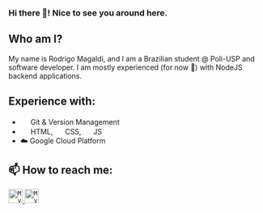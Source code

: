 ### Hi there 👋! Nice to see you around here.

## Who am I?
My name is Rodrigo Magaldi, and I am a Brazilian student @ Poli-USP and software developer.
I am mostly experienced (for now 😬) with NodeJS backend applications.

## Experience with:
- <img width="16" src="https://www.flaticon.com/svg/static/icons/svg/270/270798.svg"/>  Git & Version Management
- <img width="16" src="https://www.flaticon.com/svg/static/icons/svg/1051/1051277.svg"/> HTML, <img width="16" src="https://www.flaticon.com/svg/static/icons/svg/732/732190.svg"/> CSS, <img width="16" src="https://www.flaticon.com/svg/static/icons/svg/541/541509.svg"/> JS
- ☁️ Google Cloud Platform



## 📫 How to reach me:
<a href="https://www.linkedin.com/in/rodrigo-miksian-magaldi/">
  <code><img alt="My linkedin" width="28" src="https://www.flaticon.com/svg/static/icons/svg/174/174857.svg" /></code>
</a>
<a href="mailto:rod.magaldi@gmail.com">
  <code><img alt="My Gmail" width="28" src="https://www.flaticon.com/svg/static/icons/svg/732/732200.svg" /></code>
</a>




<!--
**rodmagaldi/rodmagaldi** is a ✨ _special_ ✨ repository because its `README.md` (this file) appears on your GitHub profile.

Here are some ideas to get you started:

- 🔭 I’m currently working on ...
- 🌱 I’m currently learning ...
- 👯 I’m looking to collaborate on ...
- 🤔 I’m looking for help with ...
- 💬 Ask me about ...
- 📫 How to reach me: ...
- 😄 Pronouns: ...
- ⚡ Fun fact: ...
-->
